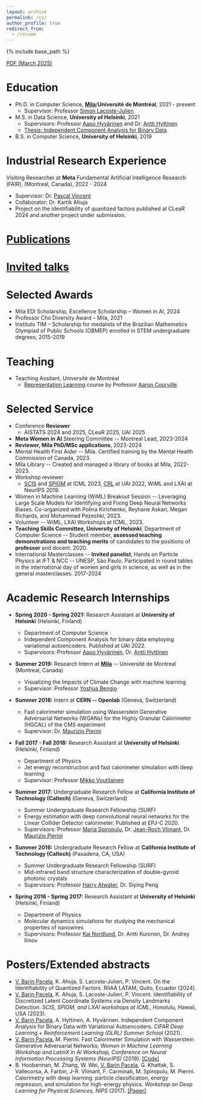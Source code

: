 ```yaml
---
layout: archive
permalink: /cv/
author_profile: true
redirect_from:
  - /resume
---
```


{% include base_path %}

[PDF (March 2025)](https://vitoriapacela.github.io/files/CV.pdf)

Education
======
* Ph.D. in Computer Science, **[Mila](https://mila.quebec/en/)**/**Université de Montréal**, 2021 - present
  * Supervisor: Professor [Simon Lacoste-Julien](http://www.iro.umontreal.ca/~slacoste/) 
* M.S. in Data Science, **University of Helsinki**, 2021
  * Supervisors: Professor [Aapo Hyvärinen](https://www.cs.helsinki.fi/u/ahyvarin/) and Dr. [Antti Hyttinen](https://www.cs.helsinki.fi/u/ajhyttin/)
  * [Thesis: Independent Component Analysis for Binary Data](https://helda.helsinki.fi/handle/10138/332599)
* B.S. in Computer Science, **University of Helsinki**, 2019

Industrial Research Experience
======
Visiting Researcher at **Meta** Fundamental Artificial Intelligence Research (FAIR), (Montreal, Canada), 2022 - 2024
- Supervisor: Dr. [Pascal Vincent](https://ai.facebook.com/people/pascal-vincent/)
- Collaborator: Dr. Kartik Ahuja
- Project on the identifiability of quantized factors published at CLeaR 2024 and another project under submission.

[Publications](https://vitoriapacela.github.io/publications/)
======

[Invited talks](https://vitoriapacela.github.io/talks/)
======

Selected Awards
======
* Mila EDI Scholarship, Excellence Scholarship – Women in AI, 2024
* Professor Cho Diversity Award – Mila, 2021
* Instituto TIM – Scholarship for medalists of the Brazilian Mathematics Olympiad of Public Schools (OBMEP) enrolled in STEM undergraduate degrees, 2015-2019

Teaching
======
* Teaching Assitant, Université de Montréal 
  - [Representation Learning](https://sites.google.com/view/ift6135b-h2025/course-description) course by Professor [Aaron Courville](https://mila.quebec/en/directory/aaron-courville).

Selected Service
======
* Conference **Reviewer**
  - AISTATS 2024 and 2025, CLeaR 2025, UAI 2025
* **Meta Women in AI** Steering Committee -- Montreal Lead, 2023-2024
* **Reviewer, Mila PhD/MSc applications**, 2023-2024
* Mental Health First Aider -- Mila. Certified training by the Mental Health Commission of Canada, 2023.
* Mila Library -- Created and managed a library of books at Mila, 2022-2023.
* Workshop reviewer
  - [SCIS](https://sites.google.com/view/scis-workshop-23/home?authuser=0) and [SPIGM](https://spigmworkshop.github.io/) at ICML 2023, [CRL](https://crl-uai-2022.github.io/) at UAI 2022, WiML and LXAI at NeurIPS 2019.
* Women in Machine Learning (WiML) Breakout Session -- Leveraging Large Scale Models for Identifying and Fixing Deep Neural Networks Biases. Co-organized with Polina Kirichenko, Reyhane Askari, Megan Richards, and Mohammad Pezeshki, 2023.
* Volunteer -- WiML, LXAI Workshops at ICML, 2023.
* **Teaching Skills Committee, University of Helsinki**, Department of Computer Science -- Student member, **assessed teaching demonstrations and teaching merits** of candidates to the positions of **professor** and docent. 2020.
* International Masterclasses -- **Invited panelist**, Hands on Particle Physics at IFT & NCC -- UNESP, São Paulo. Participated in round tables in the international day of women and girls in science, as well as in the general masterclasses. 2017-2024

  
Academic Research Internships
======
* **Spring 2020 - Spring 2021:** Research Assistant at **University of Helsinki** (Helsinki, Finland)
  * Department of Computer Science
  * Independent Component Analysis for binary data employing variational autoencoders. Published at UAI 2022.
  * Supervisors: Professor [Aapo Hyvärinen](https://www.cs.helsinki.fi/u/ahyvarin/), Dr. [Antti Hyttinen](https://www.cs.helsinki.fi/u/ajhyttin/)

* **Summer 2019:** Research Intern at **[Mila](https://mila.quebec/en/)** -- Université de Montreal (Montreal, Canada)
  * Visualizing the Impacts of Climate Change with machine learning
  * Supervisor: Professor [Yoshua Bengio](https://yoshuabengio.org/)
  
* **Summer 2018:** Intern at **CERN -- Openlab** (Geneva, Switzerland)
  * Fast calorimeter simulation using Wasserstein Generative Adversarial Networks (WGANs) for the Highly Granular Calorimeter (HGCAL) of the CMS experiment
  * Supervisor: Dr. [Maurizio Pierini](https://inspirehep.net/authors/1021028)
  
* **Fall 2017 - Fall 2018:** Research Assistant at **University of Helsinki** (Helsinki, Finland)
  * Department of Physics
  * Jet energy reconstruction and fast calorimeter simulation with deep learning
  * Supervisor: Professor [Mikko Voutilainen](https://researchportal.helsinki.fi/en/persons/mikko-voutilainen)
  
* **Summer 2017:** Undergraduate Research Fellow at **California Institute of Technology (Caltech)** (Geneva, Switzerland)
  * Summer Undergraduate Research Fellowship (SURF)
  * Energy estimation with deep convolutional neural networks for the Linear Collider Detector calorimeter. Published at EPJ-C 2020.
  * Supervisors: Professor [Maria Spiropulu](https://pma.caltech.edu/people/maria-spiropulu), Dr. [Jean-Roch Vlimant](https://inspirehep.net/authors/1023557), Dr. [Maurizio Pierini](https://inspirehep.net/authors/1021028)  
  
* **Summer 2016:** Undergraduate Research Fellow at **California Institute of Technology (Caltech)** (Pasadena, CA, USA)
  * Summer Undergraduate Research Fellowship (SURF)
  * Mid-infrared band structure characterization of double-gyroid photonic crystals
  * Supervisors: Professor [Harry Atwater](https://daedalus.caltech.edu/team-member/harry-atwater/), Dr. Siying Peng
  
* **Spring 2016 - Spring 2017:** Research Assistant at **University of Helsinki** (Helsinki, Finland)
  * Department of Physics
  * Molecular dynamics simulations for studying the mechanical properties of nanowires
  * Supervisors: Professor [Kai Nordlund](https://www.mv.helsinki.fi/home/knordlun/), Dr. Antti Kuronen, Dr. Andrey Ilinov

Posters/Extended abstracts
======
* <u>V. Barin Pacela</u>, K. Ahuja, S. Lacoste-Julien, P. Vincent. On the Identifiability of Quantized Factors. RIIAA LATAM, Quito, Ecuador (2024).
* <u>V. Barin Pacela</u>, K. Ahuja, S. Lacoste-Julien, P. Vincent. Identifiability of Discretized Latent Coordinate Systems via Density Landmarks Detection. *SCIS, SPIGM, and LXAI workshops at ICML*, Honolulu, Hawaii, USA (2023).
* <u>V. Barin Pacela</u>, A. Hyttinen, A. Hyvärinen. Independent Component Analysis for Binary Data with Variational Autoencoders. <i>CIFAR Deep Learning + Reinforcement Learning (DLRL) Summer School</i> (2021).
* <u>V. Barin Pacela</u>, M. Pierini. Fast Calorimeter Simulation with Wasserstein Generative Adversarial Networks; <i>Women in Machine Learning Workshop and LatinX in AI Workshop, Conference on Neural Information Processing Systems (NeurIPS)</i> (2019). [[Code]](https://github.com/vitoriapacela/hgcal_wgan)
* B. Hooberman, M. Zhang, W. Wei, <u>V. Barin Pacela</u>, G. Khattak, S. Vallecorsa, A. Farbin, J-R. Vlimant, F. Carminati, M. Spiropulu, M. Pierini. Calorimetry with deep learning: particle classification, energy regression, and simulation for high-energy physics. <i>Workshop on Deep Learning for Physical Sciences, NIPS</i> (2017). [[Paper]](https://dl4physicalsciences.github.io/files/nips_dlps_2017_15.pdf)
  

